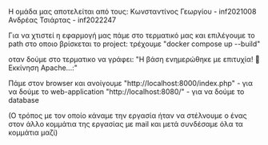 Η ομάδα μας αποτελείται από τους:
Κωνσταντίνος Γεωργίου - inf2021008
Ανδρέας Τσιάρτας - inf2022247


Για να χτιστεί η εφαρμογή μας πάμε στο τερματικό μας και επιλέγουμε το path στο οποιο βρίσκεται το project:
τρέχουμε "docker compose up --build"

οταν δούμε στο τερματικο να γράφει: "Η βάση ενημερώθηκε με επιτυχία! 
                                              🚀 Εκκίνηση Apache...:"

Πάμε στον browser και ανοίγουμε "http://localhost:8000/index.php" - για να δούμε το web-application
                                "http://localhost:8080/" - για να δούμε το database




(Ο τρόπος με τον οποίο κάναμε την εργασία ήταν να στέλνουμε ο ένας στον άλλο κομμάτια της εργασίας με mail και μετά συνδέσαμε όλα τα κομμάτια μαζί)

